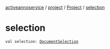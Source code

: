 [activeannoservice](../../index.md) / [project](../index.md) / [Project](index.md) / [selection](./selection.md)

# selection

`val selection: `[`DocumentSelection`](../../project.selection/-document-selection/index.md)
